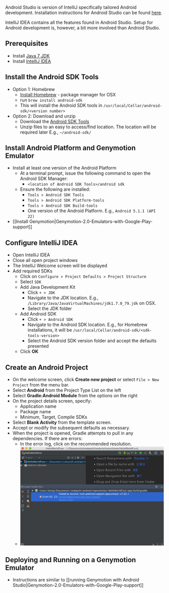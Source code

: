 Android Studio is version of IntelliJ specifically tailored Android development.  Installation instructions for Android Studio can be found [here](http://goo.gl/X2SVFR).

IntelliJ IDEA contains all the features found in Android Studio.  Setup for Android development is, however, a bit more involved than Android Studio.

## Prerequisites
* Install [Java 7 JDK](http://www.oracle.com/technetwork/java/javase/downloads)
* Install [IntelliJ IDEA](https://www.jetbrains.com/idea/download/)

## Install the Android SDK Tools
* Option 1: Homebrew
  * [Install Homebrew](http://brew.sh/) - package manager for OSX
  * run `brew install android-sdk`
  * This will install the Android SDK tools in `/usr/local/Cellar/android-sdk/<version number>`
* Option 2: Download and unzip
  * Download the [Android SDK Tools](https://developer.android.com/sdk/installing/index.html?pkg=tools)
  * Unzip files to an easy to access/find location.  The location will be required later E.g., `~/android-sdk/`

## Install Android Platform and Genymotion Emulator
* Install at least one version of the Android Platform
  * At a terminal prompt, issue the following command to open the Android SDK Manager:
    * `<location of Android SDK Tools>/android sdk`
  * Ensure the following are installed:
    * `Tools > Android SDK Tools`
    * `Tools > Android SDK Platform-tools`
    * `Tools > Android SDK Build-tools`
    * One version of the Android Platform.  E.g., `Android 5.1.1 (API 22)`
* [[Install Genymotion|Genymotion-2.0-Emulators-with-Google-Play-support]]

## Configure IntelliJ IDEA
* Open IntelliJ IDEA
* Close all open project windows
* The IntelliJ Welcome screen will be displayed
* Add required SDKs
  * Click on `Configure > Project Defaults > Project Structure`
  * Select `SDK`
  * Add Java Development Kit
    * Click `+ > JDK`
    * Navigate to the JDK location.  E.g., `/Library/Java/JavaVirtualMachines/jdk1.7.0_79.jdk` on OSX.
    * Select the JDK folder
  * Add Android SDK
    * Click `+ > Android SDK`
    * Navigate to the Android SDK location.  E.g., for Homebrew installations, it will be `/usr/local/Cellar/android-sdk/<sdk-tools-version>`
    * Select the Android SDK version folder and accept the defaults presented
  * Click **OK**

## Create an Android Project
* On the welcome screen, click **Create new project** or select `File > New Project` from the menu bar.
* Select **Android** from the Project Type List on the left
* Select **Gradle:Android Module** from the options on the right
* On the project details screen, specify:
  * Application name
  * Package name
  * Minimum, Target, Compile SDKs
* Select **Blank Activity** from the template screen.
* Accept or modify the subsequent defaults as necessary.
* When the project is opened, Gradle attempts to pull in any dependencies.  If there are errors:
  * In the error log, click on the recommended resolution.
  * ![missing repository](https://raw.githubusercontent.com/codepath/android_guides/master/images/intellij_idea_missing_dependency.png)

## Deploying and Running on a Genymotion Emulator
* Instructions are similar to [[running Genymotion with Android Studio|Genymotion-2.0-Emulators-with-Google-Play-support]]
